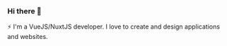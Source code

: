 ### Hi there 👋

⚡ I'm a VueJS/NuxtJS developer. I love to create and design applications and websites.
